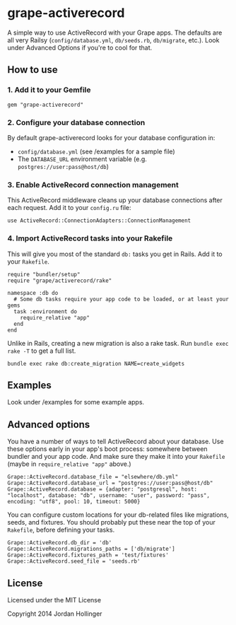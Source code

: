 # grape-activerecord

A simple way to use ActiveRecord with your Grape apps. The defaults are all very Railsy (`config/database.yml`, `db/seeds.rb`, `db/migrate`, etc.). Look under Advanced Options if you're to cool for that.

## How to use

### 1. Add it to your Gemfile

    gem "grape-activerecord"

### 2. Configure your database connection

By default grape-activerecord looks for your database configuration in:

* `config/database.yml` (see /examples for a sample file)
* The `DATABASE_URL` environment variable (e.g. `postgres://user:pass@host/db`)

### 3. Enable ActiveRecord connection management

This ActiveRecord middleware cleans up your database connections after each request. Add it to your `config.ru` file:

    use ActiveRecord::ConnectionAdapters::ConnectionManagement

### 4. Import ActiveRecord tasks into your Rakefile

This will give you most of the standard `db:` tasks you get in Rails. Add it to your `Rakefile`.

    require "bundler/setup"
    require "grape/activerecord/rake"

    namespace :db do
      # Some db tasks require your app code to be loaded, or at least your gems
      task :environment do
        require_relative "app"
      end
    end

Unlike in Rails, creating a new migration is also a rake task. Run `bundle exec rake -T` to get a full list.

    bundle exec rake db:create_migration NAME=create_widgets

## Examples

Look under /examples for some example apps.

## Advanced options

You have a number of ways to tell ActiveRecord about your database. Use these options early in your app's boot process: somewhere between bundler and your app code. And make sure they make it into your `Rakefile` (maybe in `require_relative "app"` above.)

    Grape::ActiveRecord.database_file = "elsewhere/db.yml"
    Grape::ActiveRecord.database_url = "postgres://user:pass@host/db"
    Grape::ActiveRecord.database = {adapter: "postgresql", host: "localhost", database: "db", username: "user", password: "pass", encoding: "utf8", pool: 10, timeout: 5000}

You can configure custom locations for your db-related files like migrations, seeds, and fixtures. You should probably put these near the top of your `Rakefile`, before defining your tasks.

    Grape::ActiveRecord.db_dir = 'db'
    Grape::ActiveRecord.migrations_paths = ['db/migrate']
    Grape::ActiveRecord.fixtures_path = 'test/fixtures'
    Grape::ActiveRecord.seed_file = 'seeds.rb'

## License

Licensed under the MIT License

Copyright 2014 Jordan Hollinger
